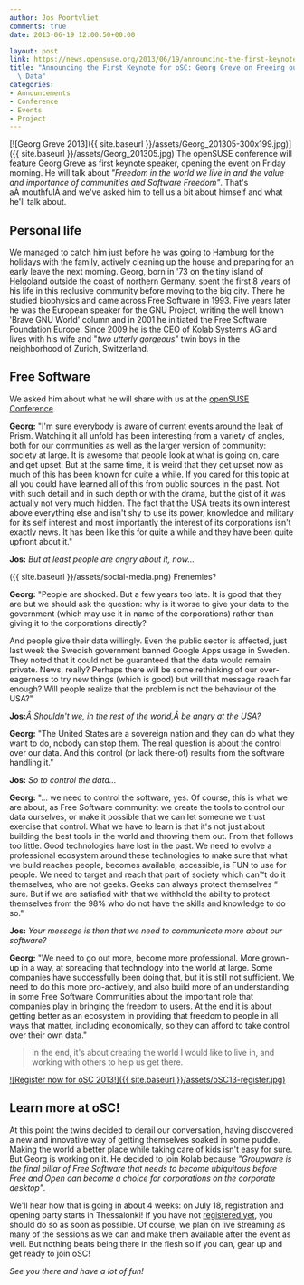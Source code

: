 ```yaml
---
author: Jos Poortvliet
comments: true
date: 2013-06-19 12:00:50+00:00

layout: post
link: https://news.opensuse.org/2013/06/19/announcing-the-first-keynote-for-osc-georg-greve-on-freeing-our-data/
title: "Announcing the First Keynote for oSC: Georg Greve on Freeing our\
  \ Data"
categories:
- Announcements
- Conference
- Events
- Project
---
```

[![Georg Greve 2013]({{ site.baseurl }}/assets/Georg_201305-300x199.jpg)]({{ site.baseurl }}/assets/Georg_201305.jpg) The openSUSE conference will feature Georg Greve as first keynote speaker, opening the event on Friday morning. He will talk about _"Freedom in the world we live in and the value and importance of communities and Software Freedom"_. That's aÂ mouthfulÂ and we've asked him to tell us a bit about himself and what he'll talk about.


## Personal life


We managed to catch him just before he was going to Hamburg for the holidays with the family, actively cleaning up the house and preparing for an early leave the next morning. Georg, born in '73 on the tiny island of [Helgoland](http://de.wikipedia.org/wiki/Helgoland) outside the coast of northern Germany, spent the first 8 years of his life in this reclusive community before moving to the big city. There he studied biophysics and came across Free Software in 1993. Five years later he was the European speaker for the GNU Project, writing the well known 'Brave GNU World' column and in 2001 he initiated the Free Software Foundation Europe. Since 2009 he is the CEO of Kolab Systems AG and lives with his wife and "_two utterly gorgeous_" twin boys in the neighborhood of Zurich, Switzerland.


## Free Software


We asked him about what he will share with us at the [openSUSE Conference](http://conference.opensuse.org).

**Georg:** "I'm sure everybody is aware of current events around the leak of Prism. Watching it all unfold has been interesting from a variety of angles, both for our communities as well as the larger version of community: society at large. It is awesome that people look at what is going on, care and get upset. But at the same time, it is weird that they get upset now as much of this has been known for quite a while. If you cared for this topic at all you could have learned all of this from public sources in the past. Not with such detail and in such depth or with the drama, but the gist of it was actually not very much hidden. The fact that the USA treats its own interest above everything else and isn't shy to use its power, knowledge and military for its self interest and most importantly the interest of its corporations isn't exactly news. It has been like this for quite a while and they have been quite upfront about it."

**Jos:** _But at least people are angry about it, now..._

({{ site.baseurl }}/assets/social-media.png) Frenemies?

**Georg:** "People are shocked. But a few years too late. It is good that they are but we should ask the question: why is it worse to give your data to the government (which may use it in name of the corporations) rather than giving it to the corporations directly?

And people give their data willingly. Even the public sector is affected, just last week the Swedish government banned Google Apps usage in Sweden. They noted that it could not be guaranteed that the data would remain private. News, really? Perhaps there will be some rethinking of our over-eagerness to try new things (which is good) but will that message reach far enough? Will people realize that the problem is not the behaviour of the USA?"

**Jos:**_Â Shouldn't we, in the rest of the world,Â be angry at the USA?_

**Georg:** "The United States are a sovereign nation and they can do what they want to do, nobody can stop them. The real question is about the control over our data. And this control (or lack there-of) results from the software handling it."

**Jos:** _So to control the data..._

**Georg:** "... we need to control the software, yes. Of course, this is what we are about, as Free Software community: we create the tools to control our data ourselves, or make it possible that we can let someone we trust exercise that control. What we have to learn is that it's not just about building the best tools in the world and throwing them out. From that follows too little. Good technologies have lost in the past. We need to evolve a professional ecosystem around these technologies to make sure that what we build reaches people, becomes available, accessible, is FUN to use for people. We need to target and reach that part of society which can™t do it themselves, who are not geeks. Geeks can always protect themselves “ sure. But if we are satisfied with that we withhold the ability to protect themselves from the 98% who do not have the skills and knowledge to do so."

**Jos:** _Your message is then that we need to communicate more about our software?_

**Georg:** "We need to go out more, become more professional. More grown-up in a way, at spreading that technology into the world at large. Some companies have successfully been doing that, but it is still not sufficient. We need to do this more pro-actively, and also build more of an understanding in some Free Software Communities about the important role that companies play in bringing the freedom to users. At the end it is about getting better as an ecosystem in providing that freedom to people in all ways that matter, including economically, so they can afford to take control over their own data."


<blockquote>In the end, it's about creating the world I would like to live in, and working with others to help us get there.</blockquote>


[![Register now for oSC 2013!]({{ site.baseurl }}/assets/oSC13-register.jpg)](https://conference.opensuse.org/osem/conference/osc2013/register)


## Learn more at oSC!


At this point the twins decided to derail our conversation, having discovered a new and innovative way of getting themselves soaked in some puddle. Making the world a better place while taking care of kids isn't easy for sure. But Georg is working on it. He decided to join Kolab because _"Groupware is the final pillar of Free Software that needs to become ubiquitous before Free and Open can become a choice for corporations on the corporate desktop"_.

We'll hear how that is going in about 4 weeks: on July 18, registration and opening party starts in Thessalonki! If you have not [registered yet](https://conference.opensuse.org/osem/conference/osc2013/register), you should do so as soon as possible. Of course, we plan on live streaming as many of the sessions as we can and make them available after the event as well. But nothing beats being there in the flesh so if you can, gear up and get ready to join oSC!

_See you there and have a lot of fun!_		
